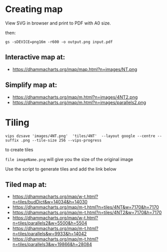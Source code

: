 # Creating map

View SVG in browser and print to PDF with A0 size.

then:

`gs -sDEVICE=png16m -r600 -o output.png input.pdf`

## Interactive map at:

- https://dhammacharts.org/map/map.html?n=images/NT.png

## Simplify map at:

- https://dhammacharts.org/map/m.html?n=images/4NT2.png
- https://dhammacharts.org/map/m.html?n=images/parallels2.png

# Tiling

` vips dzsave 'images/4NT.png'  'tiles/4NT'  --layout google --centre --suffix .png --tile-size 256 --vips-progress ` 

to create tiles

`file imageName.png` will give you the size of the original image

Use the script to generate tiles and add the link below

## Tiled map at:

- https://dhammacharts.org/map/w-t.html?n=tiles/budDict&w=14034&h=14030
- https://dhammacharts.org/map/m-t.html?n=tiles/4NT&w=7170&h=7170
- https://dhammacharts.org/map/m-t.html?n=tiles/4NT2&w=7170&h=7170
- https://dhammacharts.org/map/w-t.html?n=tiles/parallels2&w=5500&h=5504
- https://dhammacharts.org/map/m-t.html?n=tiles/parallels&w=9933&h=14042
- https://dhammacharts.org/map/m-t.html?n=tiles/parallels3&w=19866&h=28084
